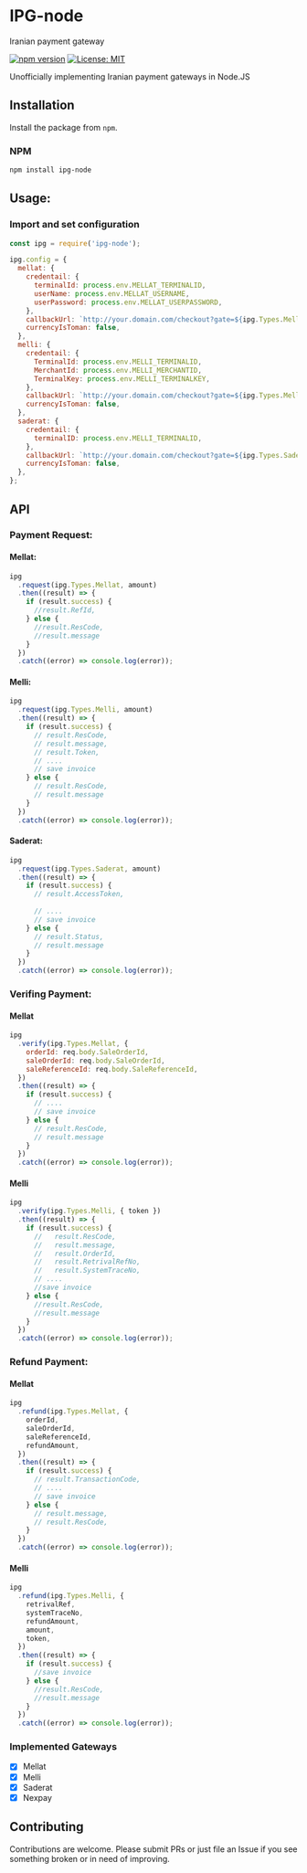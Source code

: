 # IPG-node

Iranian payment gateway

[![npm version](https://badge.fury.io/js/ipg-node.svg)](https://badge.fury.io/js/ipg-node)
[![License: MIT](https://img.shields.io/badge/License-MIT-yellow.svg)](https://opensource.org/licenses/MIT)

Unofficially implementing Iranian payment gateways in Node.JS

## Installation

Install the package from `npm`.

### NPM

```bash
npm install ipg-node
```

## Usage:

### Import and set configuration

```javascript
const ipg = require('ipg-node');

ipg.config = {
  mellat: {
    credentail: {
      terminalId: process.env.MELLAT_TERMINALID,
      userName: process.env.MELLAT_USERNAME,
      userPassword: process.env.MELLAT_USERPASSWORD,
    },
    callbackUrl: `http://your.domain.com/checkout?gate=${ipg.Types.Mellat}`,
    currencyIsToman: false,
  },
  melli: {
    credentail: {
      TerminalId: process.env.MELLI_TERMINALID,
      MerchantId: process.env.MELLI_MERCHANTID,
      TerminalKey: process.env.MELLI_TERMINALKEY,
    },
    callbackUrl: `http://your.domain.com/checkout?gate=${ipg.Types.Melli}`,
    currencyIsToman: false,
  },
  saderat: {
    credentail: {
      terminalID: process.env.MELLI_TERMINALID,
    },
    callbackUrl: `http://your.domain.com/checkout?gate=${ipg.Types.Saderat}`,
    currencyIsToman: false,
  },
};
```

## API

### Payment Request:

#### Mellat:

```javascript
ipg
  .request(ipg.Types.Mellat, amount)
  .then((result) => {
    if (result.success) {
      //result.RefId,
    } else {
      //result.ResCode,
      //result.message
    }
  })
  .catch((error) => console.log(error));
```

#### Melli:

```javascript
ipg
  .request(ipg.Types.Melli, amount)
  .then((result) => {
    if (result.success) {
      // result.ResCode,
      // result.message,
      // result.Token,
      // ....
      // save invoice
    } else {
      // result.ResCode,
      // result.message
    }
  })
  .catch((error) => console.log(error));
```
#### Saderat:

```javascript
ipg
  .request(ipg.Types.Saderat, amount)
  .then((result) => {
    if (result.success) {
      // result.AccessToken,
      
      // ....
      // save invoice
    } else {
      // result.Status,
      // result.message
    }
  })
  .catch((error) => console.log(error));
```

### Verifing Payment:

#### Mellat

```javascript
ipg
  .verify(ipg.Types.Mellat, {
    orderId: req.body.SaleOrderId,
    saleOrderId: req.body.SaleOrderId,
    saleReferenceId: req.body.SaleReferenceId,
  })
  .then((result) => {
    if (result.success) {
      // ....
      // save invoice
    } else {
      // result.ResCode,
      // result.message
    }
  })
  .catch((error) => console.log(error));
```

#### Melli

```javascript
ipg
  .verify(ipg.Types.Melli, { token })
  .then((result) => {
    if (result.success) {
      //   result.ResCode,
      //   result.message,
      //   result.OrderId,
      //   result.RetrivalRefNo,
      //   result.SystemTraceNo,
      // ....
      //save invoice
    } else {
      //result.ResCode,
      //result.message
    }
  })
  .catch((error) => console.log(error));
```

### Refund Payment:

#### Mellat

```javascript
ipg
  .refund(ipg.Types.Mellat, {
    orderId,
    saleOrderId,
    saleReferenceId,
    refundAmount,
  })
  .then((result) => {
    if (result.success) {
      // result.TransactionCode,
      // ....
      // save invoice
    } else {
      // result.message,
      // result.ResCode,
    }
  })
  .catch((error) => console.log(error));
```

#### Melli

```javascript
ipg
  .refund(ipg.Types.Melli, {
    retrivalRef,
    systemTraceNo,
    refundAmount,
    amount,
    token,
  })
  .then((result) => {
    if (result.success) {
      //save invoice
    } else {
      //result.ResCode,
      //result.message
    }
  })
  .catch((error) => console.log(error));
```

### Implemented Gateways 

- [x] Mellat
- [x] Melli
- [x] Saderat
- [x] Nexpay

## Contributing

Contributions are welcome. Please submit PRs or just file an Issue if you see something broken or in need of improving.
